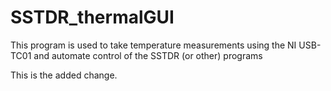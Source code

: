 # SSTDR_thermalGUI
This program is used to take temperature measurements using the NI USB-TC01 and automate control of the SSTDR (or other) programs

This is the added change.

